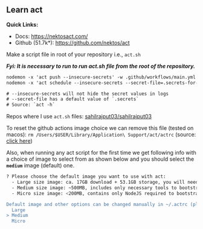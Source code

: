 ## Learn act

**Quick Links:**
- Docs: https://nektosact.com/
- Github (51.7k*): https://github.com/nektos/act

Make a script file in root of your repository i.e., `act.sh`

***Fyi: It is necessary to run to run act.sh file from the root of the repository.***

```txt
nodemon -x 'act push --insecure-secrets' -w .github/workflows/main.yml
nodemon -x 'act schedule --insecure-secrets --secret-file=.secrets-for-act' -w .github/workflows/main.yml -w .github/cron-job.sh

# --insecure-secrets will not hide the secret values in logs
# --secret-file has a default value of `.secrets`
# Source: `act -h`
```

Repos where I use `act.sh` files: [sahilrajput03/sahilrajput03](https://github.com/sahilrajput03/sahilrajput03/tree/master/.github)

To reset the github actions image choice we can remove this file (tested on macos): `rm /Users/$USER/Library/Application\ Support/act/actrc` (source: [click here](https://github.com/nektos/act/issues/2219#issuecomment-1991311613))

Also, when running any act script for the first time we get following info with a choice of image to select from as shown below and you should select the **`medium`** image (default) one.

```bash
? Please choose the default image you want to use with act:
  - Large size image: ca. 17GB download + 53.1GB storage, you will need 75GB of free disk space, snapshots of GitHub Hosted Runners without snap and pulled docker images
  - Medium size image: ~500MB, includes only necessary tools to bootstrap actions and aims to be compatible with most actions
  - Micro size image: <200MB, contains only NodeJS required to bootstrap actions, doesn't work with all actions

Default image and other options can be changed manually in ~/.actrc (please refer to https://github.com/nektos/act#configuration for additional information about file structure)  [Use arrows to move, type to filter, ? for more help]
  Large
> Medium
  Micro
```
